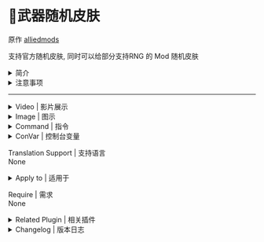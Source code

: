 # 📌武器随机皮肤

原作 [alliedmods](https://forums.alliedmods.net/showthread.php?t=327609)

支持官方随机皮肤, 同时可以给部分支持RNG 的 Mod 随机皮肤

<details><summary>简介</summary>

将随机皮肤应用于生成时的武器实体

允许为武器装备与刷怪实体相同的皮肤 (例如:Weapon_rifle_spawn)

允许配置哪些武器应具有 RNG 皮肤

忽略已经具有与默认皮肤不同的武器
</details>

<details><summary>注意事项</summary>

皮肤的改变是通过改变武器 "m_nSkin" netprop 值来实现的

对于生成器实体,"m_nWeaponSkin"也更改为相同的值

如果默认情况下地图更改了武器的外观, 则此插件不会阻止它

当武器已经装备(激活)时, 我必须将皮肤也应用到"m_hViewModel"netprop, 否则皮肤更改会有一些延迟

并非所有武器都有新皮肤, 有些武器与原来的皮肤没有太大区别

目前支持的武器有:

- 近战:撬棍, 板球棒
- 手枪: Magnum
- 冲锋枪:Uzi; Silenced
- 霰弹枪:Pump; Chrome; Auto
- Gascan

这些武器有 2 款新皮肤:Magnum； M16； AK47, 其他就1把

11 种武器共有 14 种新皮肤

煤气罐皮肤不受此插件的影响

截至 2020 年 9 月 29 日, 已没有更多皮肤可用

对于使用插件更改武器外观的客户端, 该插件可能无法正常工作

启用 Gascan RNG 皮肤可能会导致一些插件出现故障, 这些插件会检查皮肤以检测是否是清理皮肤

不知道和"金撬棍"成就有没有冲突
</details>

---
<details><summary>Video | 影片展示</summary>

[Youtube](https://youtu.be/w_CrGjsEg7I)

> 视频来自(Credits: Lucarbuncle)
</details>

<details><summary>Image | 图示</summary>

官方武器皮肤
![l4d2_wskin_rng.smx](https://forums.alliedmods.net/image-proxy/2e2476c28fe3e99efeac12b80cafccbd35001103/68747470733a2f2f692e696d6775722e636f6d2f3838474c7148712e6a7067)

三方武器皮肤
![l4d2_wskin_rng.smx](imgs/01.png)
</details>

<details><summary>Command | 指令</summary>

|指令|功能|权限|
|-|-|-|
|`!wskin_rng`|实时随机打乱武器皮肤(需要管理员z标志)|Admin|
|`!print_cvars_l4d2_wskin_rng`|将插件相关的 cvars 及其各自的值打印到控制台(需要管理员z标志)|Admin|
</details>

<details><summary>ConVar | 控制台变量</summary>

cfg\sourcemod\l4d2_wskin_rng.cfg
```sourcepawn
// This file was auto-generated by SourceMod (v1.11.0.6936)
// ConVars for plugin "l4d2_wskin_rng.smx"

// 插件的版本
l4d2_wskin_rng_version "1.1.0"

// 启用/禁用插件, 0=关, 1=开
l4d2_wskin_rng_enable "1"

// 忽略皮肤与默认皮肤不同的武器, 0=关, 1=开
l4d2_wskin_rng_ignore_skin "1"

// 马格南的武器皮肤 RNG, 0=关, 1=开
l4d2_wskin_rng_pistol_magnum "1"

// 泵霰弹枪的武器皮肤 RNG, 0=关, 1=开
l4d2_wskin_rng_pump_shotgun "1"

// 自动霰弹枪的武器皮肤 RNG, 0=关, 1=开
l4d2_wskin_rng_shotgun_chrome "1"

// 自动霰弹枪的武器皮肤, 0=关, 1=开
l4d2_wskin_rng_auto_shotgun "1"

// SMG Uzi 的武器皮肤, 0=关, 1=开
l4d2_wskin_rng_smg_uzi "1"

// 消音 SMG 的武器皮肤 RNG, 0=关, 1=开
l4d2_wskin_rng_smg_silenced "1"

// M16 步枪的武器皮肤 RNG, 0=关, 1=开
l4d2_wskin_rng_rifle_m16 "1"

// AK47 步枪的武器皮肤 RNG, 0=关, 1=开
l4d2_wskin_rng_rifle_ak47 "1"

// 狩猎步枪的武器皮肤 RNG, 0=关, 1=开
l4d2_wskin_rng_hunting_rifle "1"

// 用于棒球棒的武器皮肤 RNG, 0=关, 1=开
l4d2_wskin_rng_cricket_bat "1"

// 用于撬棍的武器皮肤, 0=关, 1=开
l4d2_wskin_rng_crowbar "1"

// Gascan 的武器皮肤 RNG, 注意:启用此功能可能会导致某些检查 Gascan 皮肤以检测是否为清除皮肤的插件出现故障, 0=关, 1=开
l4d2_wskin_rng_gascan "0"
```
</details>

Translation Support | 支持语言
<br>None

<details><summary>Apply to | 适用于</summary>

```php
L4D2 Only
```
</details>

Require | 需求
<br>None

<details><summary>Related Plugin | 相关插件</summary>

1. [[L4D2] Weapons Skins Menu](https://forums.alliedmods.net/showthread.php?t=327611) by [Marttt](https://forums.alliedmods.net/member.php?u=290327)
2. [[L4D2] Weapons Skins Switch](https://forums.alliedmods.net/showthread.php?t=328478) by [Marttt](https://forums.alliedmods.net/member.php?u=290327)
3. [[L4D2] Weapon Skin Manager](https://forums.alliedmods.net/showthread.php?t=327920) by [Qtheman](https://forums.alliedmods.net/member.php?u=92505)
</details>

<details><summary>Changelog | 版本日志</summary>

- 1.1.0 (17-September-2022)
	- Added cvar to ignore weapons that already have a skin different than default. (thanks "HarryPotter" for requesting)

- 1.0.9 (14-March-2022)
	- Added safe check while getting the entity skin to prevent errors. (thanks "HarryPotter" for reporting)

- 1.0.8 (12-March-2022)
	- Fixed gascans not applying skin on pickup. (thanks to "Toranks" for reporting and "ryzewash" for the code snippet to fix it)

- 1.0.7 (17-October-2021)
	- Fixed prop_physics gascans not changing their skin when enabled. (thanks to "ryzewash" for reporting)

- 1.0.6 (04-June-2021)
	- Added gascan option. (thanks to "TrevorSoldier" for requesting)

- 1.0.5 (10-November-2020)
	- Fixed logic to apply RNG skin only after the config is loaded.
	- Fixed error when the StringMaps weren't initialized yet. (thanks to "Krufftys Killers" for reporting)

- 1.0.4 (10-November-2020)
	- Added cvar to select which weapons should have RNG skin. (thanks to "larrybrains" for requesting)

- 1.0.3 (03-November-2020)
	- Fixed spawner entities' skin logic.
	- Removed RNG logic from owned weapons.
	- Added admin command to scramble weapon skins in real-time.
	- Fixed compatibility with the skin menu plugin.

- 1.0.2 (30-September-2020)
	- Fixed a bug where sometimes it didn't apply the correct skin when picking up an item from a spawner with count = 1. (thanks "Tonblader" for reporting)

- 1.0.1 (30-September-2020)
	- Removed EventHookMode_PostNoCopy from hook events. (thanks "AK978" for reporting)

- 1.0.0 (29-September-2020)
	- Initial release.
</details>